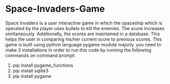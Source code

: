 # Space-Invaders-Game

Space Invaders is a user interactive game in which the spaceship which is operated by the player uses bullets to kill the enemies.
The score increases simltaneously. Additionally, the scores are maintained in a database. This helps the user in comparing 
his/her current score to previous scores.
This game is built using python language pygame module majorly.
you need to make 3 installations in order to run this code by running the following commands on command prompt:
 1. pip install pygame_functions
 2. pip install sqlite3
 3. pip install pygame
